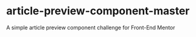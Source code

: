 # article-preview-component-master
 A simple article preview component challenge for Front-End Mentor
